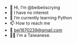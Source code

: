 - 👋 Hi, I’m @beibeiiscrying
- 👀 I have no interest
- 🌱 I’m currently learning Python
- 📫 How to reach me 
- 💌 bei1670239@gmail.com
- 🤸‍♀️ I'm a Taiwanese.

<!---
beibeiiscrying/beibeiiscrying is a ✨ special ✨ repository because its `README.md` (this file) appears on your GitHub profile.
You can click the Preview link to take a look at your changes.
--->
